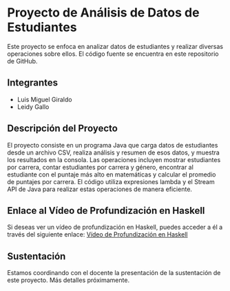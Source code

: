 # Proyecto de Análisis de Datos de Estudiantes

Este proyecto se enfoca en analizar datos de estudiantes y realizar diversas operaciones sobre ellos. El código fuente se encuentra en este repositorio de GitHub.

## Integrantes

- Luis Miguel Giraldo
- Leidy Gallo

## Descripción del Proyecto

El proyecto consiste en un programa Java que carga datos de estudiantes desde un archivo CSV, realiza análisis y resumen de esos datos, y muestra los resultados en la consola. Las operaciones incluyen mostrar estudiantes por carrera, contar estudiantes por carrera y género, encontrar al estudiante con el puntaje más alto en matemáticas y calcular el promedio de puntajes por carrera. El código utiliza expresiones lambda y el Stream API de Java para realizar estas operaciones de manera eficiente.

## Enlace al Vídeo de Profundización en Haskell

Si deseas ver un vídeo de profundización en Haskell, puedes acceder a él a través del siguiente enlace: [Vídeo de Profundización en Haskell](https://youtu.be/g-bHo7OhIu0)

## Sustentación

Estamos coordinando con el docente la presentación de la sustentación de este proyecto. Más detalles próximamente.


